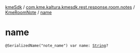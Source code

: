 [kmeSdk](../../index.md) / [com.kme.kaltura.kmesdk.rest.response.room.notes](../index.md) / [KmeRoomNote](index.md) / [name](./name.md)

# name

`@SerializedName("note_name") var name: `[`String`](https://kotlinlang.org/api/latest/jvm/stdlib/kotlin/-string/index.html)`?`